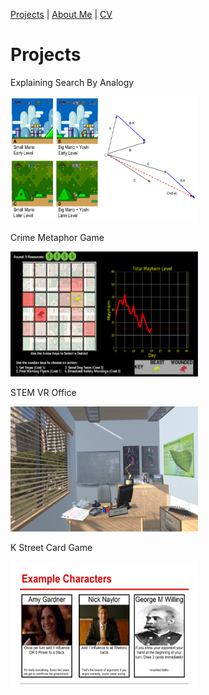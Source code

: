 [Projects](index.html) | [About Me](bio.html) | [CV](CV.html) 

# Projects

<div class="gallery">
  
  <div class="desc">
  
  Explaining Search By Analogy 
  
  </div>
  
  <a href="Analogy_Explainer.html">
    <img src="Analogy.png" alt="Search by Analogy" width="300" height="200">
  
  </a>

</div>

<div class="gallery">
  
  <div class="desc">
  
  Crime Metaphor Game
  
  </div>
  
  <a href="CMG.html">
    <img src="crimegame.png" alt="Crime Metaphor Game" width="300" height="200">
  </a>

</div>

<div class="gallery">
  
  <div class="desc">
  
  STEM VR Office
  
  </div>
  
  <a href="STEM_VR.html">
    <img src="STEM_VR.png" alt="STEM VR" width="300" height="200">
  </a>
 
</div>


<div class="gallery">
    
   <div class="desc">
  
   K Street Card Game
  
   </div>
  
  <a href="K_Street.html">
    <img src="kstreet.png" alt="K Street Card Game" width="300" height="200">
  </a>
 
</div>
